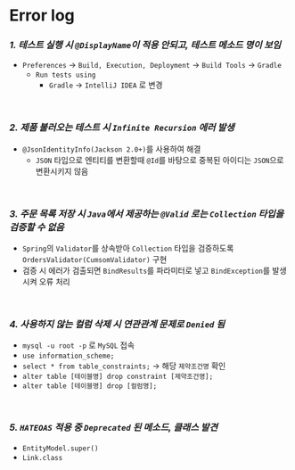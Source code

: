 # Error log

### **_1. 테스트 실행 시 `@DisplayName`이 적용 안되고, 테스트 메소드 명이 보임_**
  - `Preferences` -> `Build, Execution, Deployment` -> `Build Tools` -> `Gradle`
    - `Run tests using`
      - `Gradle` -> `IntelliJ IDEA` 로 변경

<br>

### **_2. 제품 불러오는 테스트 시 `Infinite Recursion` 에러 발생_**
  - `@JsonIdentityInfo(Jackson 2.0+)`를 사용하여 해결
    - `JSON` 타입으로 엔티티를 변환할때 `@Id`를 바탕으로 중복된 아이디는 `JSON`으로 변환시키지 않음 

<br>

### **_3. 주문 목록 저장 시 `Java`에서 제공하는 `@Valid` 로는 `Collection` 타입을 검증할 수 없음_**
  - `Spring`의 `Validator`를 상속받아 `Collection` 타입을 검증하도록 `OrdersValidator(CumsomValidator)` 구현
  - 검증 시 에러가 검출되면 `BindResults`를 파라미터로 넣고 `BindException`를 발생시켜 오류 처리

<br>

### **_4. 사용하지 않는 컬럼 삭제 시 연관관계 문제로 `Denied` 됨_**
  - `mysql -u root -p` 로 `MySQL` 접속
  - `use information_scheme;`
  - `select * from table_constraints;` -> 해당 `제약조건명` 확인
  - `alter table [테이블명] drop constraint [제약조건명];`
  - `alter table [테이블명] drop [컬럼명];`

<br>

### **_5. `HATEOAS` 적용 중 `Deprecated` 된 메소드, 클래스 발견_**
  - `EntityModel.super()`
  - `Link.class`
